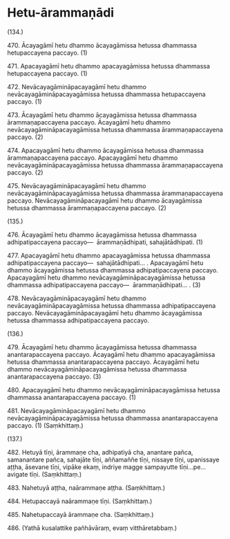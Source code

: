 # Hetu-ārammaṇādi

(134.)

470\. Ācayagāmī hetu dhammo ācayagāmissa hetussa dhammassa hetupaccayena paccayo. (1)

471\. Apacayagāmī hetu dhammo apacayagāmissa hetussa dhammassa hetupaccayena paccayo. (1)

472\. Nevācayagāmināpacayagāmī hetu dhammo nevācayagāmināpacayagāmissa hetussa dhammassa hetupaccayena paccayo. (1)

473\. Ācayagāmī hetu dhammo ācayagāmissa hetussa dhammassa ārammaṇapaccayena paccayo. Ācayagāmī hetu dhammo nevācayagāmināpacayagāmissa hetussa dhammassa ārammaṇapaccayena paccayo. (2)

474\. Apacayagāmī hetu dhammo ācayagāmissa hetussa dhammassa ārammaṇapaccayena paccayo. Apacayagāmī hetu dhammo nevācayagāmināpacayagāmissa hetussa dhammassa ārammaṇapaccayena paccayo. (2)

475\. Nevācayagāmināpacayagāmī hetu dhammo nevācayagāmināpacayagāmissa hetussa dhammassa ārammaṇapaccayena paccayo. Nevācayagāmināpacayagāmī hetu dhammo ācayagāmissa hetussa dhammassa ārammaṇapaccayena paccayo. (2)

(135.)

476\. Ācayagāmī hetu dhammo ācayagāmissa hetussa dhammassa adhipatipaccayena paccayo—  ārammaṇādhipati, sahajātādhipati. (1)

477\. Apacayagāmī hetu dhammo apacayagāmissa hetussa dhammassa adhipatipaccayena paccayo—  sahajātādhipati… . Apacayagāmī hetu dhammo ācayagāmissa hetussa dhammassa adhipatipaccayena paccayo. Apacayagāmī hetu dhammo nevācayagāmināpacayagāmissa hetussa dhammassa adhipatipaccayena paccayo—  ārammaṇādhipati… . (3)

478\. Nevācayagāmināpacayagāmī hetu dhammo nevācayagāmināpacayagāmissa hetussa dhammassa adhipatipaccayena paccayo. Nevācayagāmināpacayagāmī hetu dhammo ācayagāmissa hetussa dhammassa adhipatipaccayena paccayo.

(136.)

479\. Ācayagāmī hetu dhammo ācayagāmissa hetussa dhammassa anantarapaccayena paccayo. Ācayagāmī hetu dhammo apacayagāmissa hetussa dhammassa anantarapaccayena paccayo. Ācayagāmī hetu dhammo nevācayagāmināpacayagāmissa hetussa dhammassa anantarapaccayena paccayo. (3)

480\. Apacayagāmī hetu dhammo nevācayagāmināpacayagāmissa hetussa dhammassa anantarapaccayena paccayo. (1)

481\. Nevācayagāmināpacayagāmī hetu dhammo nevācayagāmināpacayagāmissa hetussa dhammassa anantarapaccayena paccayo. (1) (Saṃkhittaṃ.)

(137.)

482\. Hetuyā tīṇi, ārammaṇe cha, adhipatiyā cha, anantare pañca, samanantare pañca, sahajāte tīṇi, aññamaññe tīṇi, nissaye tīṇi, upanissaye aṭṭha, āsevane tīṇi, vipāke ekaṃ, indriye magge sampayutte tīṇi…pe…  avigate tīṇi. (Saṃkhittaṃ.)

483\. Nahetuyā aṭṭha, naārammaṇe aṭṭha. (Saṃkhittaṃ.)

484\. Hetupaccayā naārammaṇe tīṇi. (Saṃkhittaṃ.)

485\. Nahetupaccayā ārammaṇe cha. (Saṃkhittaṃ.)

486\. (Yathā kusalattike pañhāvāraṃ, evaṃ vitthāretabbaṃ.)
